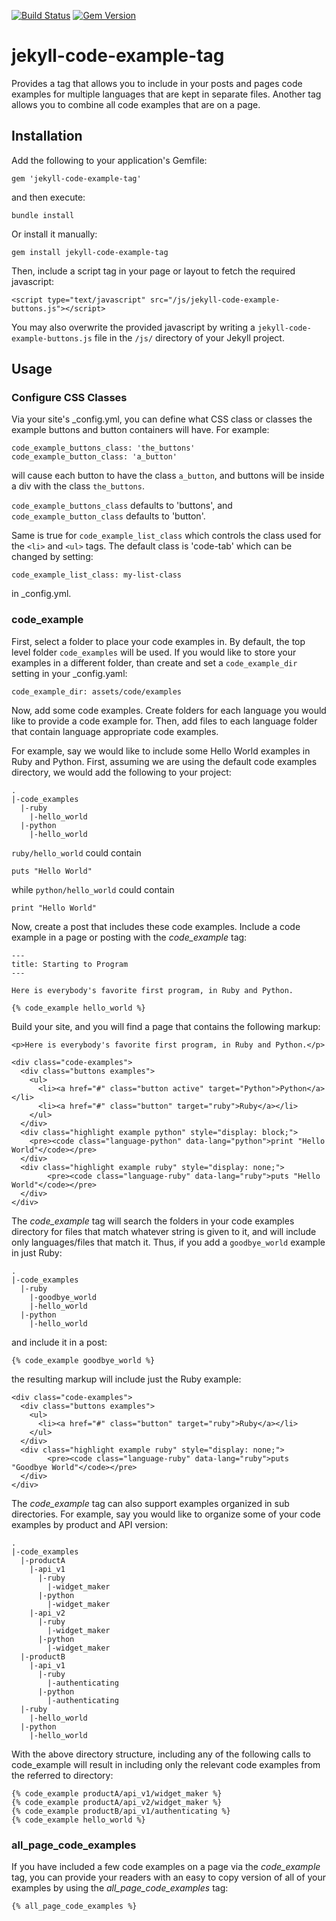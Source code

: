 [![Build Status](https://travis-ci.org/govdelivery/jekyll-code-example-tag.svg?branch=master)](https://travis-ci.org/govdelivery/jekyll-code-example-tag)
[![Gem Version](https://badge.fury.io/rb/jekyll-code-example-tag.svg)](http://badge.fury.io/rb/jekyll-code-example-tag)

jekyll-code-example-tag
=======================

Provides a tag that allows you to include in your posts and pages code examples
for multiple languages that are kept in separate files. Another tag allows you
to combine all code examples that are on a page.

## Installation

Add the following to your application's Gemfile:

    gem 'jekyll-code-example-tag'

and then execute:

    bundle install

Or install it manually:

    gem install jekyll-code-example-tag

Then, include a script tag in your page or layout to fetch the required
javascript:

    <script type="text/javascript" src="/js/jekyll-code-example-buttons.js"></script>

You may also overwrite the provided javascript by writing a `jekyll-code-example-buttons.js`
file in the `/js/` directory of your Jekyll project.

## Usage

### Configure CSS Classes

Via your site's _config.yml, you can define what CSS class or classes the 
example buttons and button containers will have. For example:

    code_example_buttons_class: 'the_buttons'
    code_example_button_class: 'a_button'

will cause each button to have the class `a_button`, and buttons will be inside
a div with the class `the_buttons`. 

`code_example_buttons_class` defaults to 'buttons', and 
`code_example_button_class` defaults to 'button'.

Same is true for ```code_example_list_class``` which controls the class used for the ```<li>``` and ```<ul>``` tags.
The default class is 'code-tab' which can be changed by setting:
```
code_example_list_class: my-list-class
```
in _config.yml.

### code_example

First, select a folder to place your code examples in. By default, the top
level folder `code_examples` will be used. If you would like to store your
examples in a different folder, than create and set a `code_example_dir`
setting in your _config.yaml:

    code_example_dir: assets/code/examples

Now, add some code examples. Create folders for each language you would like to
provide a code example for. Then, add files to each language folder that 
contain language appropriate code examples.

For example, say we would like to include some Hello World examples in Ruby and
Python. First, assuming we are using the default code examples directory, we
would add the following to your project:

    .
    |-code_examples
      |-ruby
        |-hello_world
      |-python
        |-hello_world

`ruby/hello_world` could contain

    puts "Hello World"

while `python/hello_world` could contain

    print "Hello World"

Now, create a post that includes these code examples. Include a code example in
a page or posting with the *code_example* tag:

    ---
    title: Starting to Program
    ---

    Here is everybody's favorite first program, in Ruby and Python.

    {% code_example hello_world %}

Build your site, and you will find a page that contains the following markup:

    <p>Here is everybody's favorite first program, in Ruby and Python.</p>

    <div class="code-examples">            
      <div class="buttons examples">
        <ul>
          <li><a href="#" class="button active" target="Python">Python</a></li>
          <li><a href="#" class="button" target="ruby">Ruby</a></li>
        </ul>
      </div>
      <div class="highlight example python" style="display: block;">
        <pre><code class="language-python" data-lang="python">print "Hello World"</code></pre>
      </div>
      <div class="highlight example ruby" style="display: none;">
            <pre><code class="language-ruby" data-lang="ruby">puts "Hello World"</code></pre>
      </div>
    </div>

The *code_example* tag will search the folders in your code examples directory
for files that match whatever string is given to it, and will include only
languages/files that match it. Thus, if you add a `goodbye_world` example in
just Ruby:

    .
    |-code_examples
      |-ruby
        |-goodbye_world
        |-hello_world
      |-python
        |-hello_world

and include it in a post:

    {% code_example goodbye_world %}

the resulting markup will include just the Ruby example:

    <div class="code-examples">            
      <div class="buttons examples">
        <ul>
          <li><a href="#" class="button" target="ruby">Ruby</a></li>
        </ul>
      </div>
      <div class="highlight example ruby" style="display: none;">
            <pre><code class="language-ruby" data-lang="ruby">puts "Goodbye World"</code></pre>
      </div>
    </div>

The *code_example* tag can also support examples organized in sub directories.
For example, say you would like to organize some of your code examples by
product and API version:

    .
    |-code_examples
      |-productA
        |-api_v1
          |-ruby
            |-widget_maker
          |-python
            |-widget_maker
        |-api_v2
          |-ruby
            |-widget_maker
          |-python
            |-widget_maker
      |-productB
        |-api_v1
          |-ruby
            |-authenticating
          |-python
            |-authenticating
      |-ruby
        |-hello_world
      |-python
        |-hello_world

With the above directory structure, including any of the following calls to
code_example will result in including only the relevant code examples from
the referred to directory:

    {% code_example productA/api_v1/widget_maker %}
    {% code_example productA/api_v2/widget_maker %}
    {% code_example productB/api_v1/authenticating %}
    {% code_example hello_world %}

### all_page_code_examples

If you have included a few code examples on a page via the *code_example* tag,
you can provide your readers with an easy to copy version of all of your
examples by using the *all_page_code_examples* tag:

    {% all_page_code_examples %}
